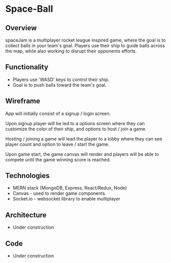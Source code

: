 # Space-Ball

## Overview

spaceJam is a multiplayer rocket league inspired game, where the goal is to collect balls in your team's goal.  Players use their ship to guide balls across the map, while also working to disrupt their opponents efforts.

## Functionality

* Players use 'WASD' keys to control their ship.
* Goal is to push balls toward the team's goal.

## Wireframe

App will initially consist of a signup / login screen.

Upon signup player will be led to a options screen where they can customize the color of their ship, and options to host / join a game.

Hosting / joining a game will lead the player to a lobby where they can see player count and option to leave / start the game.

Upon game start, the game canvas will render and players will be able to compete until the game winning score is reached.

## Technologies

* MERN stack (MongoDB, Express, React/Redux, Node)
* Canvas - used to render game components.
* Socket.io - websocket library to enable multiplayer

## Architecture

* Under construction

## Code

* Under construction
